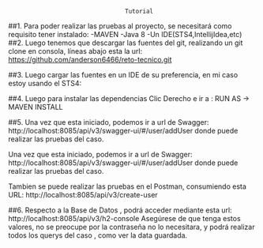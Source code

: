 
                                     Tutorial
##1.	Para poder realizar las pruebas al proyecto, se necesitará como requisito tener instalado:
                   -MAVEN
                   -Java 8
				   -Un IDE(STS4,IntellijIdea,etc)
##2.	Luego tenemos que descargar las fuentes del git, realizando un git clone en consola, líneas abajo esta la url:
https://github.com/anderson6466/reto-tecnico.git


##3.	Luego cargar las fuentes en un IDE de su preferencia, en mi caso estoy usando el STS4:
 


##4.	Luego para instalar las dependencias Clic Derecho   e ir a :  RUN AS ->   MAVEN INSTALL

##5.	Una vez que esta iniciado, podemos ir a url de Swagger:   http://localhost:8085/api/v3/swagger-ui/#/user/addUser   donde puede realizar las pruebas del caso.
 
Una vez que esta iniciado, podemos ir a url de Swagger:   http://localhost:8085/api/v3/swagger-ui/#/user/addUser   donde puede realizar las pruebas del caso.
  

Tambien se puede realizar las pruebas en el Postman, consumiendo esta URL:
http://localhost:8085/api/v3/create-user

##6.	Respecto a la Base de Datos , podrá acceder mediante  esta url:
 http://localhost:8085/api/v3/h2-console
Asegúrese de que tenga estos valores, no se preocupe por la contraseña no lo necesitara, y podrá realizar todos los querys del caso , como ver la data guardada.

 
